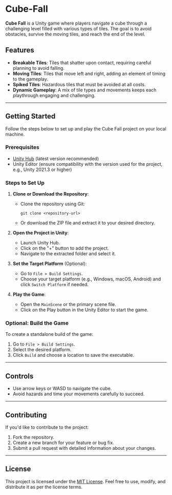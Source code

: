 # Cube-Fall
**Cube Fall** is a Unity game where players navigate a cube through a challenging level filled with various types of tiles. The goal is to avoid obstacles, survive the moving tiles, and reach the end of the level.

Features
--------

-   **Breakable Tiles**: Tiles that shatter upon contact, requiring careful planning to avoid falling.
-   **Moving Tiles**: Tiles that move left and right, adding an element of timing to the gameplay.
-   **Spiked Tiles**: Hazardous tiles that must be avoided at all costs.
-   **Dynamic Gameplay**: A mix of tile types and movements keeps each playthrough engaging and challenging.

* * * * *

Getting Started
---------------

Follow the steps below to set up and play the Cube Fall project on your local machine.

### Prerequisites

-   [Unity Hub](https://unity.com/download) (latest version recommended)
-   Unity Editor (ensure compatibility with the version used for the project, e.g., Unity 2021.3 or higher)

### Steps to Set Up

1.  **Clone or Download the Repository**:

    -   Clone the repository using Git:

        ```
        git clone <repository-url>

        ```

    -   Or download the ZIP file and extract it to your desired directory.
2.  **Open the Project in Unity**:

    -   Launch Unity Hub.
    -   Click on the "+" button to add the project.
    -   Navigate to the extracted folder and select it.
3.  **Set the Target Platform** (Optional):

    -   Go to `File > Build Settings`.
    -   Choose your target platform (e.g., Windows, macOS, Android) and click `Switch Platform` if needed.
4.  **Play the Game**:

    -   Open the `MainScene` or the primary scene file.
    -   Click on the Play button in the Unity Editor to start the game.

### Optional: Build the Game

To create a standalone build of the game:

1.  Go to `File > Build Settings`.
2.  Select the desired platform.
3.  Click `Build` and choose a location to save the executable.

* * * * *

Controls
--------

-   Use arrow keys or WASD to navigate the cube.
-   Avoid hazards and time your movements carefully to succeed.

* * * * *

Contributing
------------

If you'd like to contribute to the project:

1.  Fork the repository.
2.  Create a new branch for your feature or bug fix.
3.  Submit a pull request with detailed information about your changes.

* * * * *

License
-------

This project is licensed under the [MIT License](https://chatgpt.com/c/LICENSE.md). Feel free to use, modify, and distribute it as per the license terms.
